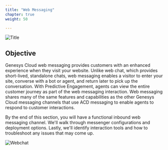 ```yaml
---
title: "Web Messaging"
chapter: true
weight: 50

---
```



![Title](/images/WebMessage-768x300.jpg)
## Objective

Genesys Cloud web messaging provides customers with an enhanced experience when they visit your website. Unlike web chat, which provides short-lived, standalone chats, web messaging enables a visitor to enter your site, converse with a bot or agent, and return later to pick up the conversation. With Predictive Engagement, agents can view the entire customer journey as part of the web messaging interaction. Web messaging shares many of the same features and capabilities as the other Genesys Cloud messaging channels that use ACD messaging to enable agents to respond to customer interactions.

By the end of this section, you will have a functional inbound web messaging channel. We'll walk through messenger configurations and deployment options. Lastly, we'll identify interaction tools and how to troubleshoot any issues that may come up. 

![Webchat](/images/webchat10.jpg)